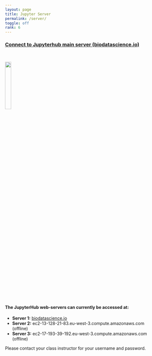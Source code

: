 ```yaml
---
layout: page
title: Jupyter Server
permalink: /server/
toggle: off
rank: 6
---
```


<h3> <a href="https://www.biodatascience.io">Connect to Jupyterhub main server (biodatascience.io)</a> </h3>
<br>

<a   href="https://www.biodatascience.io"> <img class="float-center" width="20%"  src="{{ 'JH.png' | prepend: site.images_dir | prepend: site.baseurl }}"  /></a>



#### The JupyterHub web-servers can currently be accessed at:
  - **Server 1:** <a href="https://www.biodatascience.io"> biodatascience.io</a>
  - **Server 2:** ec2-13-128-21-83.eu-west-3.compute.amazonaws.com (offline)
  - **Server 3:** ec2-17-193-39-192.eu-west-3.compute.amazonaws.com (offline)

Please contact your class instructor for your username and password. 
